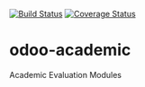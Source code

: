 [![Build Status](https://travis-ci.org/ingadhoc/odoo-academic.svg?branch=master)](https://travis-ci.org/ingadhoc/odoo-academic)
[![Coverage Status](https://coveralls.io/repos/ingadhoc/odoo-academic/badge.png?branch=master)](https://coveralls.io/r/ingadhoc/odoo-academic?branch=master)


# odoo-academic

Academic Evaluation Modules
